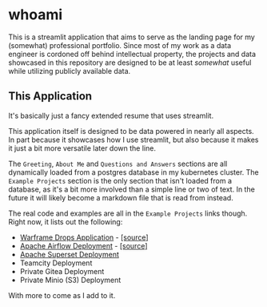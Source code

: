 # whoami

This is a streamlit application that aims to serve as the landing page for my (somewhat) professional portfolio.
Since most of my work as a data engineer is cordoned off behind intellectual property, the projects and data showcased
in this repository are designed to be at least _somewhat_ useful while utilizing publicly available data.

## This Application
It's basically just a fancy extended resume that uses streamlit.

This application itself is designed to be data powered in nearly all aspects.
In part because it showcases how I use streamlit, but also because it makes it
just a bit more versatile later down the line.

The `Greeting`, `About Me` and `Questions and Answers` sections are all dynamically loaded
from a postgres database in my kubernetes cluster.  The `Example Projects` section is the only
section that isn't loaded from a database, as it's a bit more involved than a simple line or two of text.  In the future
it will likely become a markdown file that is read from instead.

The real code and examples are all in the `Example Projects` links though.  Right now, it lists out the following:
- [Warframe Drops Application](https://warframe.datadumplings.cloud) - [[source]](https://github.com/PartTimeHarmacist/whoami/blob/main/src/pages/Warframe_Drops_Application.py)
- [Apache Airflow Deployment](https://airflow.datadumplings.cloud) - [[source]](https://github.com/PartTimeHarmacist/datadumplings_dags)
- [Apache Superset Deployment](https://superset.datadumplings.cloud)
- Teamcity Deployment
- Private Gitea Deployment
- Private Minio (S3) Deployment

With more to come as I add to it.